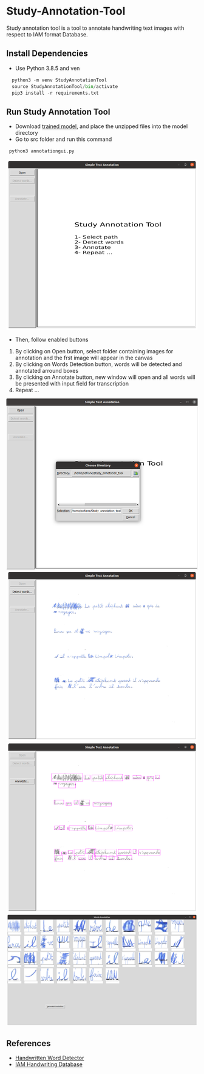 # Study-Annotation-Tool
Study annotation tool is a tool to annotate handwriting text images with respect to IAM format Database. 

## Install Dependencies
* Use Python 3.8.5 and ven

```python
  python3 -m venv StudyAnnotationTool
  source StudyAnnotationTool/bin/activate
  pip3 install -r requirements.txt
 ```

## Run Study Annotation Tool
* Download [trained model](https://www.dropbox.com/s/mqhco2q67ovpfjq/model.zip?dl=1), and place the unzipped files into the model directory
* Go to src folder and run this command

```python
 python3 annotationgui.py
```

![screen1](/images/screen1.png)

* Then, follow enabled buttons
1. By clicking on Open button, select folder containing images for annotation and the frst image will appear in the canvas
2. By clicking on Words Detection button, words will be detected and annotated arround boxes
3. By clicking on Annotate button, new window will open and all words will be presented with input field for transcription 
4. Repeat ...

![screen1](/images/screen2.png)
![screen1](/images/screen3.png)
![screen1](/images/screen4.png)
![screen1](/images/screen5.png)


## References
* [Handwritten Word Detector](https://github.com/githubharald/WordDetectorNN) 
* [IAM Handwriting Database](https://fki.tic.heia-fr.ch/databases/iam-handwriting-database)
